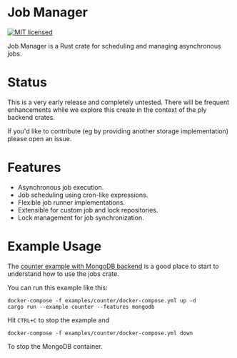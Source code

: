 # Job Manager

[![MIT licensed](https://img.shields.io/badge/license-MIT0-blue.svg)](./LICENSE)

Job Manager is a Rust crate for scheduling and managing asynchronous jobs.

# Status

This is a very early release and completely untested. There will be frequent enhancements while we explore this
create in the context of the ply backend crates.

If you'd like to contribute (eg by providing another storage implementation) please open an issue.

# Features

- Asynchronous job execution.
- Job scheduling using cron-like expressions.
- Flexible job runner implementations.
- Extensible for custom job and lock repositories.
- Lock management for job synchronization.

# Example Usage

The [counter example with MongoDB backend](examples/counter/main.rs) is a good place to start to understand
how to use the jobs crate. 

You can run this example like this:

~~~~
docker-compose -f examples/counter/docker-compose.yml up -d
cargo run --example counter --features mongodb
~~~~

Hit `CTRL+C` to stop the example and

~~~~
docker-compose -f examples/counter/docker-compose.yml down
~~~~

To stop the MongoDB container.
